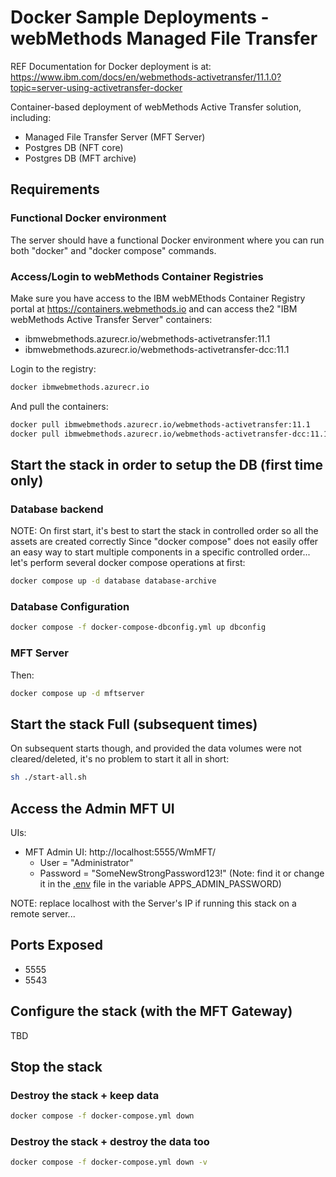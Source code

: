 Docker Sample Deployments - webMethods Managed File Transfer
=================================================================================

REF Documentation for Docker deployment is at: https://www.ibm.com/docs/en/webmethods-activetransfer/11.1.0?topic=server-using-activetransfer-docker

Container-based deployment of webMethods Active Transfer solution, including:
 - Managed File Transfer Server (MFT Server)
 - Postgres DB (NFT core)
 - Postgres DB (MFT archive)

Requirements
------------------------------------------------

### Functional Docker environment

The server should have a functional Docker environment where you can run both "docker" and "docker compose" commands.

### Access/Login to webMethods Container Registries

Make sure you have access to the IBM webMEthods Container Registry portal at https://containers.webmethods.io and can access the2 "IBM webMethods Active Transfer Server" containers:
- ibmwebmethods.azurecr.io/webmethods-activetransfer:11.1
- ibmwebmethods.azurecr.io/webmethods-activetransfer-dcc:11.1

Login to the registry:

```bash
docker ibmwebmethods.azurecr.io
```

And pull the containers:

```bash
docker pull ibmwebmethods.azurecr.io/webmethods-activetransfer:11.1
docker pull ibmwebmethods.azurecr.io/webmethods-activetransfer-dcc:11.1
```

Start the stack in order to setup the DB (first time only)
------------------------------------------------------------------------------------------------

### Database backend

NOTE: On first start, it's best to start the stack in controlled order so all the assets are created correctly
Since "docker compose" does not easily offer an easy way to start multiple components in a specific controlled order... let's perform several docker compose operations at first:

```bash
docker compose up -d database database-archive
```

### Database Configuration

```bash
docker compose -f docker-compose-dbconfig.yml up dbconfig
```

### MFT Server

Then:

```bash
docker compose up -d mftserver
```

Start the stack Full (subsequent times)
------------------------------------------------

On subsequent starts though, and provided the data volumes were not cleared/deleted, it's no problem to start it all in short:

```bash
sh ./start-all.sh
```

Access the Admin MFT UI
------------------------------------------------

UIs:
- MFT Admin UI: http://localhost:5555/WmMFT/
  - User = "Administrator"
  - Password = "SomeNewStrongPassword123!" (Note: find it or change it in the [.env](.env) file in the variable APPS_ADMIN_PASSWORD)

NOTE: replace localhost with the Server's IP if running this stack on a remote server...

Ports Exposed
------------------------------------------------

- 5555
- 5543

Configure the stack (with the MFT Gateway)
------------------------------------------------

TBD

Stop the stack
------------------------------------------------

### Destroy the stack + keep data

```bash
docker compose -f docker-compose.yml down
```

### Destroy the stack + destroy the data too

```bash
docker compose -f docker-compose.yml down -v
```
